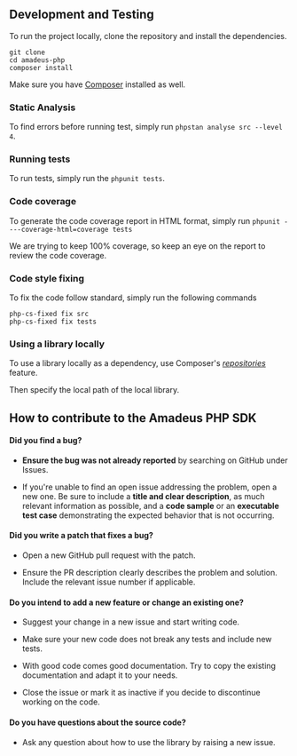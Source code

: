 ## Development and Testing

To run the project locally, clone the repository and install the dependencies.

```
git clone 
cd amadeus-php
composer install
```

Make sure you have [Composer](https://getcomposer.org/) installed as well.

### Static Analysis

To find errors before running test, simply run `phpstan analyse src --level 4`.

### Running tests

To run tests, simply run the `phpunit tests`.

### Code coverage

To generate the code coverage report in HTML format, simply run `phpunit ----coverage-html=coverage tests`

We are trying to keep 100% coverage, so keep an eye on the report to review the code coverage.

### Code style fixing

To fix the code follow standard, simply run the following commands

```
php-cs-fixed fix src 
php-cs-fixed fix tests
```

### Using a library locally

To use a library locally as a dependency, use Composer's [_repositories_](https://getcomposer.org/doc/05-repositories.md#path) feature.

Then specify the local path of the local library.

## How to contribute to the Amadeus PHP SDK

#### **Did you find a bug?**

* **Ensure the bug was not already reported** by searching on GitHub under Issues.

* If you're unable to find an open issue addressing the problem, open a new one. Be sure to include a **title and clear description**, as much relevant information as possible, and a **code sample** or an **executable test case** demonstrating the expected behavior that is not occurring.

#### **Did you write a patch that fixes a bug?**

* Open a new GitHub pull request with the patch.

* Ensure the PR description clearly describes the problem and solution. Include the relevant issue number if applicable.

#### **Do you intend to add a new feature or change an existing one?**

* Suggest your change in a new issue and start writing code.

* Make sure your new code does not break any tests and include new tests.

* With good code comes good documentation. Try to copy the existing documentation and adapt it to your needs.

* Close the issue or mark it as inactive if you decide to discontinue working on the code.

#### **Do you have questions about the source code?**

* Ask any question about how to use the library by raising a new issue.

